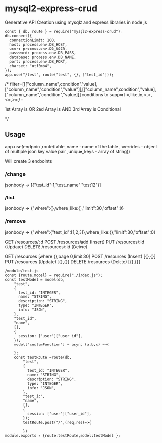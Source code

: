# mysql2-express-crud

Generative API Creation using mysql2 and express libraries in node js

```
const { db, route } = require("mysql2-express-crud");
db.connect({
  connectionLimit: 100,
  host: process.env.DB_HOST,
  user: process.env.DB_USER,
  password: process.env.DB_PASS,
  database: process.env.DB_NAME,
  port: process.env.DB_PORT,
  charset: "utf8mb4",
});
app.use("/test", route("test", {}, ["test_id"]));
```

/\*
filter=[[["column_name",condition","value],["column_name","condition","value"]],[["column_name",condition","value],["column_name","condition","value]]]
conditions to support
=,like,in,<,>,<=,>=,!=

1st Array is OR
2nd Array is AND
3rd Array is Conditional

\*/

## Usage

app.use(endpoint,route(table_name - name of the table ,overrides - object of multiple json key value pair ,unique_keys - array of string))

Will create 3 endpoints

### /change

jsonbody ->
[{"test_id":1,"test_name":"test12"}]

### /list

jsonbody ->
{"where":{},where_like:{},"limit":30,"offset":0}

### /remove

jsonbody ->
{"where":{"test_id":[1,2,3]},where_like:{},"limit":30,"offset":0}

GET /resources/:id
POST /resources/add (Insert)
PUT /resources/:id (Update)
DELETE /resources/:id (Delete)

GET /resources
[where {},page 0,limit 30]
POST /resources (Insert)
[{},{}]
PUT /resources (Update)
[{},{}]
DELETE /resources (Delete)
[{},{}]

```
/module/test.js
const {route,model} = require("./index.js");
const testModel = model(db,
    "test",
    {
      test_id: "INTEGER",
      name: "STRING",
      description: "STRING",
      type: "INTEGER",
      info: "JSON",
    },
    "test_id",
    "name",
    [],
    {
      session: ["user"]["user_id"],
    });
    model["customFunction"] = async (a,b,c) =>{

    };
    const testRoute =route(db,
        "test",
        {
          test_id: "INTEGER",
          name: "STRING",
          description: "STRING",
          type: "INTEGER",
          info: "JSON",
        },
        "test_id",
        "name",
        [],
        {
          session: ["user"]["user_id"],
        });
        testRoute.post("/",(req,res)=>{

        })
module.exports = {route:testRoute,model:testModel };
```
